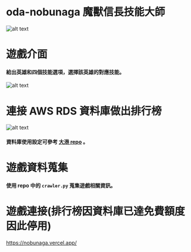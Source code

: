 # oda-nobunaga 魔獸信長技能大師
![alt text](https://cdn-images-1.medium.com/max/1000/1*BylORNoGW3ArrESjTeye6w.png)

# 遊戲介面
#### 給出英雄和四個技能選項，選擇該英雄的對應技能。
![alt text](https://cdn-images-1.medium.com/max/1000/1*tIqxCftQmkk9TZQ08OTCZw.png)

# 連接 AWS RDS 資料庫做出排行榜
![alt text](https://cdn-images-1.medium.com/max/1000/1*AXazOlI3SAQ__Uwes9iHdw.png)
#### 資料庫使用設定可參考 [大港 repo](https://github.com/moodoa/megaport_exchange) 。

# 遊戲資料蒐集
#### 使用 repo 中的 `crawler.py` 蒐集遊戲相關資訊。

# 遊戲連接(排行榜因資料庫已達免費額度因此停用)
https://nobunaga.vercel.app/
